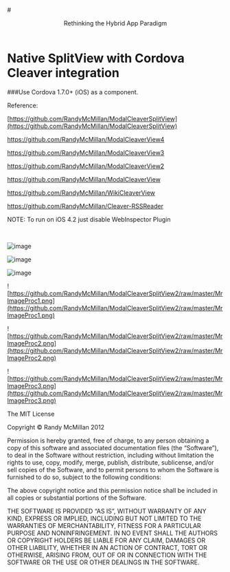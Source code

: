 #<center>Rethinking the Hybrid App Paradigm</center><br>


# Native SplitView with Cordova Cleaver integration

###Use Cordova 1.7.0+ (iOS) as a component.

Reference:

[https://github.com/RandyMcMillan/ModalCleaverSplitView](https://github.com/RandyMcMillan/ModalCleaverSplitView)

[https://github.com/RandyMcMillan/ModalCleaverView4
](https://github.com/RandyMcMillan/ModalCleaverView4
)

[https://github.com/RandyMcMillan/ModalCleaverView3
](https://github.com/RandyMcMillan/ModalCleaverView3
)

[https://github.com/RandyMcMillan/ModalCleaverView2
](https://github.com/RandyMcMillan/ModalCleaverView2
)

[https://github.com/RandyMcMillan/ModalCleaverView
](https://github.com/RandyMcMillan/ModalCleaverView
)


[https://github.com/RandyMcMillan/WikiCleaverView
](https://github.com/RandyMcMillan/WikiCleaverView
)

[https://github.com/RandyMcMillan/Cleaver-RSSReader
](https://github.com/RandyMcMillan/Cleaver-RSSReader
)

NOTE: To run on iOS 4.2 just disable WebInspector Plugin


<br>

![image](https://github.com/RandyMcMillan/ModalCleaverSplitView/raw/master/landscapehey.png)

![image](https://github.com/RandyMcMillan/ModalCleaverSplitView/raw/master/landscapehowto.png)

![image](https://github.com/RandyMcMillan/ModalCleaverSplitView/raw/master/portraitnavpopover.png
)

![https://github.com/RandyMcMillan/ModalCleaverSplitView2/raw/master/MrImageProc1.png](https://github.com/RandyMcMillan/ModalCleaverSplitView2/raw/master/MrImageProc1.png)

![https://github.com/RandyMcMillan/ModalCleaverSplitView2/raw/master/MrImageProc2.png](https://github.com/RandyMcMillan/ModalCleaverSplitView2/raw/master/MrImageProc2.png)


![https://github.com/RandyMcMillan/ModalCleaverSplitView2/raw/master/MrImageProc3.png](https://github.com/RandyMcMillan/ModalCleaverSplitView2/raw/master/MrImageProc3.png)

The MIT License

Copyright © Randy McMillan 2012

Permission is hereby granted, free of charge, to any person obtaining a copy of this software and associated documentation files (the “Software”), to deal in the Software without restriction, including without limitation the rights to use, copy, modify, merge, publish, distribute, sublicense, and/or sell copies of the Software, and to permit persons to whom the Software is furnished to do so, subject to the following conditions:

The above copyright notice and this permission notice shall be included in all copies or substantial portions of the Software.

THE SOFTWARE IS PROVIDED “AS IS”, WITHOUT WARRANTY OF ANY KIND, EXPRESS OR IMPLIED, INCLUDING BUT NOT LIMITED TO THE WARRANTIES OF MERCHANTABILITY, FITNESS FOR A PARTICULAR PURPOSE AND NONINFRINGEMENT. IN NO EVENT SHALL THE AUTHORS OR COPYRIGHT HOLDERS BE LIABLE FOR ANY CLAIM, DAMAGES OR OTHER LIABILITY, WHETHER IN AN ACTION OF CONTRACT, TORT OR OTHERWISE, ARISING FROM, OUT OF OR IN CONNECTION WITH THE SOFTWARE OR THE USE OR OTHER DEALINGS IN THE SOFTWARE.